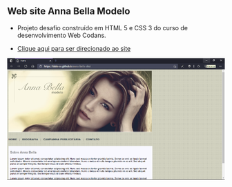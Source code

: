 ## Web site Anna Bella Modelo



- Projeto desafio construído em HTML 5 e CSS 3 do curso de desenvolvimento Web Codans.

- [Clique aqui para ser direcionado ao site](https://fabio-sv.github.io/anna-bella-site/)

![](https://github.com/fabio-sv/anna-bella-site/blob/main/imagens/banner-edit.png)  

